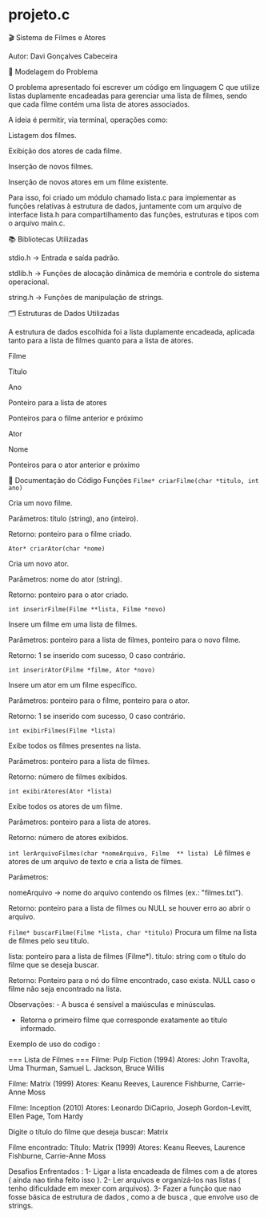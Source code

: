 # projeto.c
🎬 Sistema de Filmes e Atores

Autor: Davi Gonçalves Cabeceira

📌 Modelagem do Problema

O problema apresentado foi escrever um código em linguagem C que utilize listas duplamente encadeadas para gerenciar uma lista de filmes, sendo que cada filme contém uma lista de atores associados.

A ideia é permitir, via terminal, operações como:

Listagem dos filmes.

Exibição dos atores de cada filme.

Inserção de novos filmes.

Inserção de novos atores em um filme existente.

Para isso, foi criado um módulo chamado lista.c para implementar as funções relativas à estrutura de dados, juntamente com um arquivo de interface lista.h para compartilhamento das funções, estruturas e tipos com o arquivo main.c.

📚 Bibliotecas Utilizadas

stdio.h → Entrada e saída padrão.

stdlib.h → Funções de alocação dinâmica de memória e controle do sistema operacional.

string.h → Funções de manipulação de strings.

🗂 Estruturas de Dados Utilizadas

A estrutura de dados escolhida foi a lista duplamente encadeada, aplicada tanto para a lista de filmes quanto para a lista de atores.

Filme

Título

Ano

Ponteiro para a lista de atores

Ponteiros para o filme anterior e próximo

Ator

Nome

Ponteiros para o ator anterior e próximo

📑 Documentação do Código
Funções
```Filme* criarFilme(char *titulo, int ano)```

Cria um novo filme.

Parâmetros: título (string), ano (inteiro).

Retorno: ponteiro para o filme criado.

```Ator* criarAtor(char *nome)```

Cria um novo ator.

Parâmetros: nome do ator (string).

Retorno: ponteiro para o ator criado.

```int inserirFilme(Filme **lista, Filme *novo)```

Insere um filme em uma lista de filmes.

Parâmetros: ponteiro para a lista de filmes, ponteiro para o novo filme.

Retorno: 1 se inserido com sucesso, 0 caso contrário.

```int inserirAtor(Filme *filme, Ator *novo)```

Insere um ator em um filme específico.

Parâmetros: ponteiro para o filme, ponteiro para o ator.

Retorno: 1 se inserido com sucesso, 0 caso contrário.

```int exibirFilmes(Filme *lista)```

Exibe todos os filmes presentes na lista.

Parâmetros: ponteiro para a lista de filmes.

Retorno: número de filmes exibidos.

```int exibirAtores(Ator *lista)```

Exibe todos os atores de um filme.

Parâmetros: ponteiro para a lista de atores.

Retorno: número de atores exibidos.

```int lerArquivoFilmes(char *nomeArquivo, Filme  ** lista) ```
Lê filmes e atores de um arquivo de texto e cria a lista de filmes.

Parâmetros:

nomeArquivo → nome do arquivo contendo os filmes (ex.: "filmes.txt").

Retorno: ponteiro para a lista de filmes ou NULL se houver erro ao abrir o arquivo.

```Filme* buscarFilme(Filme *lista, char *titulo)```
Procura um filme na lista de filmes pelo seu título.
 
  lista: ponteiro para a lista de filmes (Filme*).
  titulo: string com o título do filme que se deseja buscar.
 
  Retorno:
    Ponteiro para o nó do filme encontrado, caso exista.
    NULL caso o filme não seja encontrado na lista.
 
 Observações:
    - A busca é sensível a maiúsculas e minúsculas.
  - Retorna o primeiro filme que corresponde exatamente ao título informado.


Exemplo de uso do codigo : 


=== Lista de Filmes ===
Filme: Pulp Fiction (1994)
Atores: John Travolta, Uma Thurman, Samuel L. Jackson, Bruce Willis

Filme: Matrix (1999)
Atores: Keanu Reeves, Laurence Fishburne, Carrie-Anne Moss

Filme: Inception (2010)
Atores: Leonardo DiCaprio, Joseph Gordon-Levitt, Ellen Page, Tom Hardy


Digite o título do filme que deseja buscar: Matrix

Filme encontrado:
Título: Matrix (1999)
Atores: Keanu Reeves, Laurence Fishburne, Carrie-Anne Moss



Desafios Enfrentados :
1- Ligar a lista encadeada de filmes com a de atores ( ainda nao tinha feito isso ).
2- Ler arquivos e organizá-los nas listas ( tenho dificuldade em mexer com arquivos).
3- Fazer a função que nao fosse básica de estrutura de dados , como a de busca , que envolve uso de strings.




